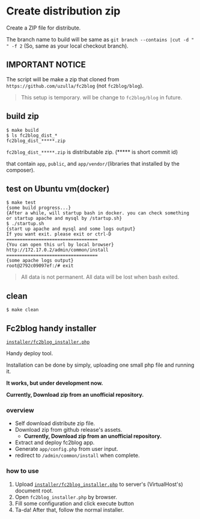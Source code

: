 # Create distribution zip

Create a ZIP file for distribute.

The branch name to build will be same as `git branch --contains |cut -d " " -f 2` (So, same as your local checkout branch).

## IMPORTANT NOTICE

The script will be make a zip that cloned from `https://github.com/uzulla/fc2blog` (not `fc2blog/blog`).

> This setup is temporary. will be change to `fc2blog/blog` in future.

## build zip

```
$ make build
$ ls fc2blog_dist_*
fc2blog_dist_*****.zip
```

`fc2blog_dist_*****.zip` is distributable zip. (***** is short commit id)

that contain `app`, `public`, and `app/vendor/`(libraries that installed by the composer).

## test on Ubuntu vm(docker)

```
$ make test
{some build progress...}
{After a while, will startup bash in docker. you can check something or startup apache and mysql by /startup.sh}
$ ./startup.sh
{start up apache and mysql and some logs output}
If you want exit. please exit or ctrl-D
==================================
{You can open this url by local browser}
http://172.17.0.2/admin/common/install
==================================
{some apache logs output}
root@2792c09097ef:/# exit
```

> All data is not permanent. All data will be lost when bash exited.

## clean

```
$ make clean
```

## Fc2blog handy installer

[`installer/fc2blog_installer.php`](installer/fc2blog_installer.php)

Handy deploy tool. 

Installation can be done by simply, uploading one small php file and running it.

**It works, but under development now.**

**Currently, Download zip from an unofficial repository.**

### overview

- Self download distribute zip file.
- Download zip from github release's assets.
    - **Currently, Download zip from an unofficial repository.**
- Extract and deploy fc2blog app.
- Generate `app/config.php` from user input.
- redirect to `/admin/common/install` when complete.

### how to use

1. Upload [`installer/fc2blog_installer.php`](installer/fc2blog_installer.php) to server's (VirtualHost's) document root.
2. Open `fc2blog_installer.php` by browser.
3. Fill some configuration and click execute button
4. Ta-da! After that, follow the normal installer.
